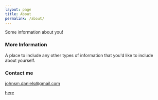 ```yaml
---
layout: page
title: About
permalink: /about/
---
```


Some information about you!

### More Information

A place to include any other types of information that you'd like to include about yourself.

### Contact me

[johnsm.daniels@gmail.com](mailto:johnsm.daniels@gmail.com)

[here](https://scholar.google.com/citations?hl=en&user=TGzM-T8AAAAJ)
